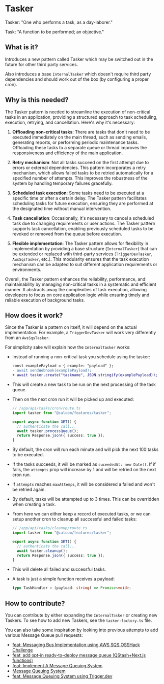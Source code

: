 # Tasker

Tasker: "One who performs a task, as a day-laborer."

Task: "A function to be performed; an objective."

## What is it?

Introduces a new pattern called Tasker which may be switched out in the future for other third party services.

Also introduces a base `InternalTasker` which doesn't require third party dependencies and should work out of the box (by configuring a proper cron).

## Why is this needed?

The Tasker pattern is needed to streamline the execution of non-critical tasks in an application, providing a structured approach to task scheduling, execution, retrying, and cancellation. Here's why it's necessary:

1. **Offloading non-critical tasks**: There are tasks that don't need to be executed immediately on the main thread, such as sending emails, generating reports, or performing periodic maintenance tasks. Offloading these tasks to a separate queue or thread improves the responsiveness and efficiency of the main application.

2. **Retry mechanism**: Not all tasks succeed on the first attempt due to errors or external dependencies. This pattern incorporates a retry mechanism, which allows failed tasks to be retried automatically for a specified number of attempts. This improves the robustness of the system by handling temporary failures gracefully.

3. **Scheduled task execution**: Some tasks need to be executed at a specific time or after a certain delay. The Tasker pattern facilitates scheduling tasks for future execution, ensuring they are performed at the designated time without manual intervention.

4. **Task cancellation**: Occasionally, it's necessary to cancel a scheduled task due to changing requirements or user actions. The Tasker pattern supports task cancellation, enabling previously scheduled tasks to be revoked or removed from the queue before execution.

5. **Flexible implementation**: The Tasker pattern allows for flexibility in implementation by providing a base structure (`InternalTasker`) that can be extended or replaced with third-party services (`TriggerDevTasker`, `AwsSqsTasker`, etc.). This modularity ensures that the task execution mechanism can be adapted to suit different application requirements or environments.

Overall, the Tasker pattern enhances the reliability, performance, and maintainability by managing non-critical tasks in a systematic and efficient manner. It abstracts away the complexities of task execution, allowing developers to focus on core application logic while ensuring timely and reliable execution of background tasks.

## How does it work?

Since the Tasker is a pattern on itself, it will depend on the actual implementation. For example, a `TriggerDevTasker` will work very differently from an `AwsSqsTasker`.

For simplicity sake will explain how the `InternalTasker` works:

- Instead of running a non-critical task you schedule using the tasker:

  ```diff
  const examplePayload = { example: "payload" };
  - await sendWebhook(examplePayload);
  + await tasker.create("taskname", JSON.stringify(examplePayload));
  ```

- This will create a new task to be run on the next processing of the task queue.
- Then on the next cron run it will be picked up and executed:

  ```ts
  // /app/api/tasks/cron/route.ts
  import tasker from "@calcom/features/tasker";

  export async function GET() {
    // authenticate the call...
    await tasker.processQueue();
    return Response.json({ success: true });
  }
  ```

- By default, the cron will run each minute and will pick the next 100 tasks to be executed.
- If the tasks succeeds, it will be marked as `suceededAt: new Date()`. If if fails, the `attempts` prop will increase by 1 and will be retried on the next cron run.
- If `attempts` reaches `maxAttemps`, it will be considered a failed and won't be retried again.
- By default, tasks will be attempted up to 3 times. This can be overridden when creating a task.
- From here we can either keep a record of executed tasks, or we can setup another cron to cleanup all successful and failed tasks:

  ```ts
  // /app/api/tasks/cleanup/route.ts
  import tasker from "@calcom/features/tasker";

  export async function GET() {
    // authenticate the call...
    await tasker.cleanup();
    return Response.json({ success: true });
  }
  ```

- This will delete all failed and successful tasks.
- A task is just a simple function receives a payload:

  ```ts
  type TaskHandler = (payload: string) => Promise<void>;
  ```

## How to contribute?

You can contribute by either expanding the `InternalTasker` or creating new Taskers. To see how to add new Taskers, see the `tasker-factory.ts` file.

You can also take some inspiration by looking into previous attempts to add various Message Queue pull requests:

- [feat: Messaging Bus Implementation using AWS SQS OSSHack Challenge](https://github.com/calcom/cal.com/pull/12663)
- [feat: add opt-in ready-to-deploy message queue (QStash+Next.js functions)](https://github.com/calcom/cal.com/pull/12658)
- [feat: Implement A Message Queuing System](https://github.com/calcom/cal.com/pull/12655)
- [Message Queuing System](https://github.com/calcom/cal.com/pull/12654)
- [feat: Message Queuing System using Trigger.dev](https://github.com/calcom/cal.com/pull/12641)
